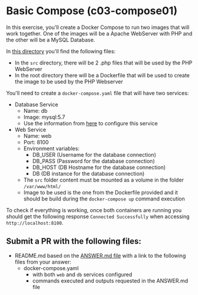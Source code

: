 # Basic Compose (c03-compose01)

In this exercise, you'll create a Docker Compose to run two images that will work together. One of the images will be a Apache WebServer with PHP and the other will be a MySQL Database.

In [this directory](../../compose/artifacts/c05-compose01/) you'll find the following files:
- In the `src` directory, there will be 2 .php files that will be used by the PHP WebServer
- In the root directory there will be a Dockerfile that will be used to create the image to be used by the PHP Webserver

You'll need to create a `docker-compose.yaml` file that will have two services:
- Database Service
    - Name: db
    - Image: mysql:5.7
    - Use the information from [here](https://hub.docker.com/_/mysql) to configure this service
- Web Service
    - Name: web
    - Port: 8100
    - Environment variables:
        - DB_USER (Username for the database connection)
        - DB_PASS (Password for the database connection)
        - DB_HOST (DB Hostname for the database connection)
        - DB (DB instance for the database connection)
    - The `src` folder content must be mounted as a volume in the folder `/var/www/html/`
    - Image to be used is the one from the Dockerfile provided and it should be build during the `docker-compose up` command execution

To check if everything is working, once both containers are running you should get the following response `Connected Successfully` when accessing `http://localhost:8100`.


## Submit a PR with the following files:
- README.md based on the [ANSWER.md file](ANSWER.md) with a link to the following files from your answer:
    - docker-compose.yaml
        - with both `web` and `db` services configured
        - commands executed and outputs requested in the ANSWER.md file
